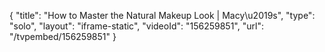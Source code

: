 {
    "title": "How to Master the Natural Makeup Look | Macy\u2019s",
    "type": "solo",
    "layout": "iframe-static",
    "videoId": "156259851",
    "url": "\/tvpembed\/156259851"
}
